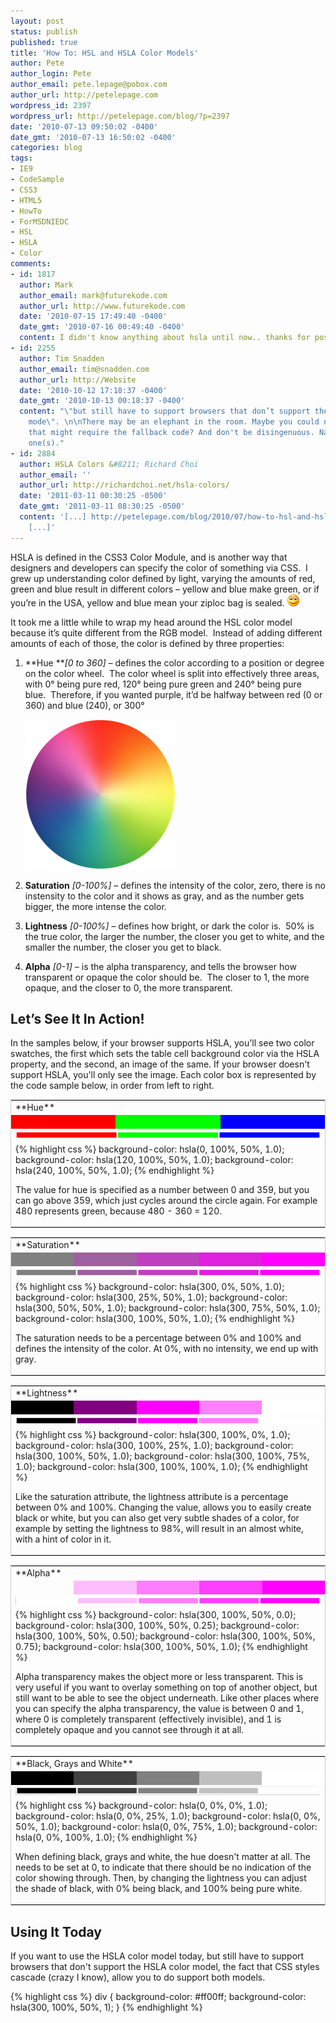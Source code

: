 ```yaml
---
layout: post
status: publish
published: true
title: 'How To: HSL and HSLA Color Models'
author: Pete
author_login: Pete
author_email: pete.lepage@pobox.com
author_url: http://petelepage.com
wordpress_id: 2397
wordpress_url: http://petelepage.com/blog/?p=2397
date: '2010-07-13 09:50:02 -0400'
date_gmt: '2010-07-13 16:50:02 -0400'
categories: blog
tags:
- IE9
- CodeSample
- CSS3
- HTML5
- HowTo
- ForMSDNIEDC
- HSL
- HSLA
- Color
comments:
- id: 1817
  author: Mark
  author_email: mark@futurekode.com
  author_url: http://www.futurekode.com
  date: '2010-07-15 17:49:40 -0400'
  date_gmt: '2010-07-16 00:49:40 -0400'
  content: I didn't know anything about hsla until now.. thanks for posting :)
- id: 2255
  author: Tim Snadden
  author_email: tim@snadden.com
  author_url: http://Website
  date: '2010-10-12 17:18:37 -0400'
  date_gmt: '2010-10-13 00:18:37 -0400'
  content: "\"but still have to support browsers that don’t support the HSLA color
    mode\". \n\nThere may be an elephant in the room. Maybe you could name a browser
    that might require the fallback code? And don't be disingenuous. Name the obvious
    one(s)."
- id: 2884
  author: HSLA Colors &#8211; Richard Choi
  author_email: ''
  author_url: http://richardchoi.net/hsla-colors/
  date: '2011-03-11 00:30:25 -0500'
  date_gmt: '2011-03-11 08:30:25 -0500'
  content: '[...] http://petelepage.com/blog/2010/07/how-to-hsl-and-hsla-color-models/
    [...]'
---
```

HSLA is defined in the CSS3 Color Module, and is another way that designers and developers can specify the color of something via CSS.  I grew up understanding color defined by light, varying the amounts of red, green and blue result in different colors – yellow and blue make green, or if you’re in the USA, yellow and blue mean your ziploc bag is sealed. ![Smile](/assets/wlEmoticonsmile.png)

It took me a little while to wrap my head around the HSL color model because it’s quite different from the RGB model.  Instead of adding different amounts of each of those, the color is defined by three properties:

1.  **Hue **_[0 to 360]_ – defines the color according to a position or degree on the color wheel.  The color wheel is split into effectively three areas, with 0° being pure red, 120° being pure green and 240° being pure blue.  Therefore, if you wanted purple, it’d be halfway between red (0 or 360) and blue (240), or 300°

    [![Wheel](/assets/Wheel_thumb.png "Wheel")](/assets/Wheel.png)
2.  **Saturation** _[0-100%]_ – defines the intensity of the color, zero, there is no instensity to the color and it shows as gray, and as the number gets bigger, the more intense the color.
3.  **Lightness** _[0-100%]_ – defines how bright, or dark the color is.  50% is the true color, the larger the number, the closer you get to white, and the smaller the number, the closer you get to black.
4.  **Alpha** _[0-1]_ – is the alpha transparency, and tells the browser how transparent or opaque the color should be.  The closer to 1, the more opaque, and the closer to 0, the more transparent.

## Let’s See It In Action!

In the samples below, if your browser supports HSLA, you'll see two color swatches, the first which sets the table cell background color via the HSLA property, and the second, an image of the same.  If your browser doesn't support HSLA, you'll only see the image.  Each color box is represented by the code sample below, in order from left to right.

<table style="width:100%;border:1px solid #cccccc;">
<tr>
<td colspan="3">**Hue**</td>
</tr>
<tr>
<td style="background-color: hsla(0, 100%, 50%, 1.0);">&nbsp;</td>
<td style="background-color: hsla(120, 100%, 50%, 1.0);">&nbsp;</td>
<td style="background-color: hsla(240, 100%, 50%, 1.0);">&nbsp;</td>
</tr>
<tr>
<td colspan="3"><img src="/assets/hue.png"></td>
</tr>
<tr>
<td colspan="3">
{% highlight css %}
background-color: hsla(0, 100%, 50%, 1.0);
background-color: hsla(120, 100%, 50%, 1.0);
background-color: hsla(240, 100%, 50%, 1.0);
{% endhighlight %}

The value for hue is specified as a number between 0 and 359, but you can go above 359, which just cycles around the circle again.  For example 480 represents green, because 480 - 360 = 120.
</td>
</tr>
</table>

<table style="width:100%;border:1px solid #cccccc;">
<tr>
<td colspan="5">**Saturation**</td>
</tr>
<tr>
<td style="background-color: hsla(300, 0%, 50%, 1.0);">&nbsp;</td>
<td style="background-color: hsla(300, 25%, 50%, 1.0);">&nbsp;</td>
<td style="background-color: hsla(300, 50%, 50%, 1.0);">&nbsp;</td>
<td style="background-color: hsla(300, 75%, 50%, 1.0);">&nbsp;</td>
<td style="background-color: hsla(300, 100%, 50%, 1.0);">&nbsp;</td>
</tr>
<tr>
<td colspan="5"><img src="/assets/saturation.png" alt="Saturation"></td>
</tr>
<tr>
<td colspan="5">
{% highlight css %}
background-color: hsla(300, 0%, 50%, 1.0);
background-color: hsla(300, 25%, 50%, 1.0);
background-color: hsla(300, 50%, 50%, 1.0);
background-color: hsla(300, 75%, 50%, 1.0);
background-color: hsla(300, 100%, 50%, 1.0);
{% endhighlight %}

The saturation needs to be a percentage between 0% and 100% and defines the intensity of the color. At 0%, with no intensity, we end up with gray.
</td>
</tr>
</table>

<table style="width:100%;border:1px solid #cccccc;">
<tr>
<td colspan="5">**Lightness**</td>
</tr>
<tr>
<td style="background-color: hsla(300, 100%, 0%, 1.0);">&nbsp;</td>
<td style="background-color: hsla(300, 100%, 25%, 1.0);">&nbsp;</td>
<td style="background-color: hsla(300, 100%, 50%, 1.0);">&nbsp;</td>
<td style="background-color: hsla(300, 100%, 75%, 1.0);">&nbsp;</td>
<td style="background-color: hsla(300, 100%, 100%, 1.0);">&nbsp;</td>
</tr>
<tr>
<td colspan="5"><img src="/assets/lightness.png" alt="Lightness"></td>
</tr>
<tr>
<td colspan="5">
{% highlight css %}
background-color: hsla(300, 100%, 0%, 1.0);
background-color: hsla(300, 100%, 25%, 1.0);
background-color: hsla(300, 100%, 50%, 1.0);
background-color: hsla(300, 100%, 75%, 1.0);
background-color: hsla(300, 100%, 100%, 1.0);
{% endhighlight %}

Like the saturation attribute, the lightness attribute is a percentage between 0% and 100%.  Changing the value, allows you to easily create black or white, but you can also get very subtle shades of a color, for example by setting the lightness to 98%, will result in an almost white, with a hint of color in it.
</td>
</tr>
</table>

<table style="width:100%;border:1px solid #cccccc;">
<tr>
<td colspan="5">**Alpha**</td>
</tr>
<tr>
<td style="background-color: hsla(300, 100%, 50%, 0.0);">&nbsp;</td>
<td style="background-color: hsla(300, 100%, 50%, 0.25);">&nbsp;</td>
<td style="background-color: hsla(300, 100%, 50%, 0.50);">&nbsp;</td>
<td style="background-color: hsla(300, 100%, 50%, 0.75);">&nbsp;</td>
<td style="background-color: hsla(300, 100%, 50%, 1.0);">&nbsp;</td>
</tr>
<tr>
<td colspan="5"><img src="/assets/alpha.png" alt="Alpha"></td>
</tr>
<tr>
<td colspan="5">
{% highlight css %}
background-color: hsla(300, 100%, 50%, 0.0);
background-color: hsla(300, 100%, 50%, 0.25);
background-color: hsla(300, 100%, 50%, 0.50);
background-color: hsla(300, 100%, 50%, 0.75);
background-color: hsla(300, 100%, 50%, 1.0);
{% endhighlight %}

Alpha transparency makes the object more or less transparent.  This is very useful if you want to overlay something on top of another object, but still want to be able to see the object underneath.  Like other places where you can specify the alpha transparency, the value is between 0 and 1, where 0 is completely transparent (effectively invisible), and 1 is completely opaque and you cannot see through it at all.
</td>
</tr>
</table>

<table style="width:100%;border:1px solid #cccccc;">
<tr>
<td colspan="5">**Black, Grays and White**</td>
</tr>
<tr>
<td style="background-color: hsla(0, 0%, 0%, 1.0);">&nbsp;</td>
<td style="background-color: hsla(0, 0%, 25%, 1.0);">&nbsp;</td>
<td style="background-color: hsla(0, 0%, 50%, 1.0);">&nbsp;</td>
<td style="background-color: hsla(0, 0%, 75%, 1.0);">&nbsp;</td>
<td style="background-color: hsla(0, 0%, 100%, 1.0);">&nbsp;</td>
</tr>
<tr>
<td colspan="5"><img src="/assets/black.png" alt="Black"></td>
</tr>
<tr>
<td colspan="5">
{% highlight css %}
background-color: hsla(0, 0%, 0%, 1.0);
background-color: hsla(0, 0%, 25%, 1.0);
background-color: hsla(0, 0%, 50%, 1.0);
background-color: hsla(0, 0%, 75%, 1.0);
background-color: hsla(0, 0%, 100%, 1.0);
{% endhighlight %}

When defining black, grays and white, the hue doesn't matter at all.  The needs to be set at 0, to indicate that there should be no indication of the color showing through.  Then, by changing the lightness you can adjust the shade of black, with 0% being black, and 100% being pure white.
</td>
</tr>
</table>

## Using It Today

If you want to use the HSLA color model today, but still have to support browsers that don't support the HSLA color model, the fact that CSS styles cascade (crazy I know), allow you to do support both models.

{% highlight css %}
div {
 background-color: #ff00ff;
 background-color: hsla(300, 100%, 50%, 1);
}
{% endhighlight %}
